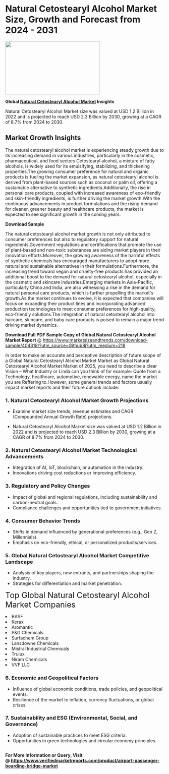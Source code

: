 <H1>Natural Cetostearyl Alcohol Market Size, Growth and Forecast from 2024 - 2031</H1><img class="aligncenter size-medium wp-image-584254" src="https://thirdeyenews.in/wp-content/uploads/2024/09/Global-Market-Research-300x168.jpeg" alt="" width="300" height="168" /><p><strong>Global&nbsp;<a href="https://www.marketsizeandtrends.com/download-sample/404318/?utm_source=Github8j?utm_medium=218">Natural Cetostearyl Alcohol Market</a> Insights</strong></p><p>Natural Cetostearyl Alcohol Market size was valued at USD 1.2 Billion in 2022 and is projected to reach USD 2.3 Billion by 2030, growing at a CAGR of 8.7% from 2024 to 2030.</p><p><h2>Market Growth Insights</h2> <p>The natural cetostearyl alcohol market is experiencing steady growth due to its increasing demand in various industries, particularly in the cosmetic, pharmaceutical, and food sectors.Cetostearyl alcohol, a mixture of fatty alcohols, is widely used for its emulsifying, stabilizing, and thickening properties.The growing consumer preference for natural and organic products is fueling the market expansion, as natural cetostearyl alcohol is derived from plant-based sources such as coconut or palm oil, offering a sustainable alternative to synthetic ingredients.Additionally, the rise in personal care products, coupled with increased awareness of eco-friendly and skin-friendly ingredients, is further driving the market growth.With the continuous advancements in product formulations and the rising demand for cleaner, greener beauty and healthcare products, the market is expected to see significant growth in the coming years.</p> <p><strong>Download Sample</strong></p> <p>The natural cetostearyl alcohol market growth is not only attributed to consumer preferences but also to regulatory support for natural ingredients.Government regulations and certifications that promote the use of plant-based and non-toxic substances are aiding market players in their innovation efforts.Moreover, the growing awareness of the harmful effects of synthetic chemicals has encouraged manufacturers to adopt more natural and sustainable alternatives in their formulations.Furthermore, the increasing trend toward vegan and cruelty-free products has provided an additional boost to the demand for natural cetostearyl alcohol, especially in the cosmetic and skincare industries.Emerging markets in Asia-Pacific, particularly China and India, are also witnessing a rise in the demand for natural personal care products, which is further propelling the market's growth.As the market continues to evolve, it is expected that companies will focus on expanding their product lines and incorporating advanced production technologies to meet consumer preferences for high-quality, eco-friendly solutions.The integration of natural cetostearyl alcohol into haircare, skincare, and baby care products is poised to remain a major trend driving market dynamics.<p><span class=""><strong>Download Full PDF Sample Copy of Global Natural Cetostearyl Alcohol Market Report</strong> @ <a href="https://www.marketsizeandtrends.com/download-sample/404318/?utm_source=Github8j?utm_medium=218" target="_blank">https://www.marketsizeandtrends.com/download-sample/404318/?utm_source=Github8j?utm_medium=218</a></span></p><p>In order to make an accurate and perceptive description of future scope of a Global&nbsp;Natural Cetostearyl Alcohol Market Market as Global&nbsp;Natural Cetostearyl Alcohol Market Market of 2025, you need to describe a clear Vision &ndash; What Industry or Linda can you think of for example: Quote from a Technology, healthcare, automotive, renewable energy, name the market you are Reffering to.However, some general trends and factors usually impact market reports and their future outlook include:</p><h3>1.&nbsp;<strong>Natural Cetostearyl Alcohol Market Growth Projections</strong></h3><ul><li>Examine market size trends, revenue estimates and CAGR (Compounded Annual Growth Rate) projections.</li><li><p>Natural Cetostearyl Alcohol Market size was valued at USD 1.2 Billion in 2022 and is projected to reach USD 2.3 Billion by 2030, growing at a CAGR of 8.7% from 2024 to 2030.</p></li></ul><h3>2.&nbsp;<strong>Natural Cetostearyl Alcohol Market Technological Advancements</strong></h3><ul><li>Integration of AI, IoT, blockchain, or automation in the industry.</li><li>Innovations driving cost reductions or improving efficiency.</li></ul><h3>3.&nbsp;<strong>Regulatory and Policy Changes</strong></h3><ul><li>Impact of global and regional regulations, including sustainability and carbon-neutral goals.</li><li>Compliance challenges and opportunities tied to government initiatives.</li></ul><h3>4.&nbsp;<strong>Consumer Behavior Trends</strong></h3><ul><li>Shifts in demand influenced by generational preferences (e.g., Gen Z, Millennials).</li><li>Emphasis on eco-friendly, ethical, or personalized products/services.</li></ul><h3>5.&nbsp;<strong>Global Natural Cetostearyl Alcohol Market Competitive Landscape</strong></h3><ul><li>Analysis of key players, new entrants, and partnerships shaping the industry.</li><li>Strategies for differentiation and market penetration.</li></ul><p data-pm-slice="1 1 []"><span style="color: inherit; font-family: inherit; font-size: 25px;">Top Global Natural Cetostearyl Alcohol Market Companies</span></p><div class="" data-test-id=""><p><li>BASF</li><li> Kerax</li><li> Aromantic</li><li> P&G Chemicals</li><li> Surfachem Group</li><li> Lansdowne Chemicals</li><li> Mistral Industrial Chemicals</li><li> Trulux</li><li> Niram Chemicals</li><li> VVF LLC</li></p></div><h3>6.&nbsp;<strong>Economic and Geopolitical Factors</strong></h3><ul><li>Influence of global economic conditions, trade policies, and geopolitical events.</li><li>Resilience of the market to inflation, currency fluctuations, or global crises.</li></ul><h3>7.&nbsp;<strong>Sustainability and ESG (Environmental, Social, and Governance)</strong></h3><ul><li>Adoption of sustainable practices to meet ESG criteria.</li><li>Opportunities in green technologies and circular economy principles.</li></ul><h2><strong style="font-size: 14px;">For More Information or Query, Visit @&nbsp;</strong><a style="background-color: #ffffff; font-size: 14px;" href="https://www.marketsizeandtrends.com/report/natural-cetostearyl-alcohol-market/" target="_blank">https://www.verifiedmarketreports.com/product/airport-passenger-boarding-bridge-market</a></h2>